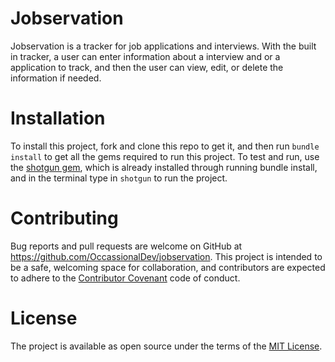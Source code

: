 # Jobservation

Jobservation is a tracker for job applications and interviews. With the built in tracker, a user can enter information about a interview and or a application to track, and then the user can view, edit, or delete the information if needed. 

# Installation

To install this project, fork and clone this repo to get it, and then run `bundle install` to get all the gems required to run this project. To test and run, use the [shotgun gem](https://github.com/rtomayko/shotgun), which is already installed through running bundle install, and in the terminal type in `shotgun` to run the project.

# Contributing

Bug reports and pull requests are welcome on GitHub at https://github.com/OccassionalDev/jobservation. This project is intended to be a safe, welcoming space for collaboration, and contributors are expected to adhere to the [Contributor Covenant](https://www.contributor-covenant.org/) code of conduct.

# License

The project is available as open source under the terms of the [ MIT License](https://opensource.org/licenses/MIT).